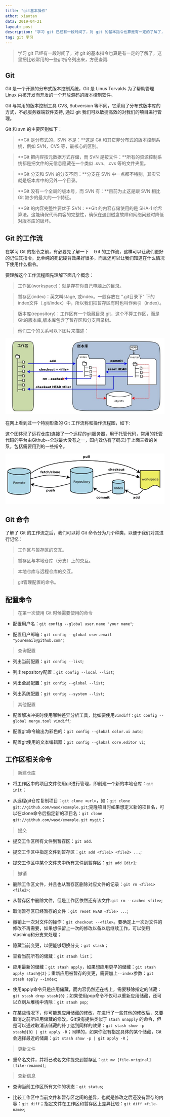 ```yaml
---
title: "git基本操作"
athor: xiaotan
data: 2019-04-21
layout: post
description: "学习 git 已经有一段时间了，对 git 的基本指令也算是有一定的了解了，这里把比较常用的一些git指令列出来，方便查阅"
tag: git 学习
---
```


>学习 git 已经有一段时间了，对 git 的基本指令也算是有一定的了解了，这里把比较常用的一些git指令列出来，方便查阅.

<!--excerpt-->

## Git
Git 是一个开源的分布式版本控制系统，Git 是 Linus Torvalds 为了帮助管理 Linux 内核开发而开发的一个开放源码的版本控制软件。

Git 与常用的版本控制工具 CVS, Subversion 等不同，它采用了分布式版本库的方式，不必服务器端软件支持, 通过 git 我们可以敏捷高效的对我们的项目进行管理。

Git 和 svn 的主要区别如下：

>**Git 是分布式的，SVN 不是：**这是 Git 和其它非分布式的版本控制系统，例如 SVN，CVS 等，最核心的区别。

>**Git 把内容按元数据方式存储，而 SVN 是按文件：**所有的资源控制系统都是把文件的元信息隐藏在一个类似 .svn、.cvs 等的文件夹里。

>**Git 分支和 SVN 的分支不同：**分支在 SVN 中一点都不特别，其实它就是版本库中的另外一个目录。

>**Git 没有一个全局的版本号，而 SVN 有：**目前为止这是跟 SVN 相比 Git 缺少的最大的一个特征。

>**Git 的内容完整性要优于 SVN：**Git 的内容存储使用的是 SHA-1 哈希算法。这能确保代码内容的完整性，确保在遇到磁盘故障和网络问题时降低对版本库的破坏。

## Git 的工作流
在学习 Git 的指令之前，有必要先了解一下　Ｇit 的工作流，这样可以让我们更好的记住其指令，比单纯的死记硬背效果好很多，而且还可以让我们知道在什么情况下使用什么指令。

要理解这个工作流程图先理解下面几个概念：

>工作区(workspace)：就是存在你自己电脑上的目录。

>暂存区(index)：英文叫stage, 或index。一般存放在 ".git目录下" 下的index文件（.git/index）中，所以我们把暂存区有时也叫作索引（index）。

>版本库(repository)：工作区有一个隐藏目录.git，这个不算工作区，而是Git的版本库,版本库包含了暂存区和分支目录树。

>他们三个的关系可以下图片来描述：

![](/images/posts/markdown/Git-work1.png)

在网上看到过一个特别形象的 Git 工作流称和操作流程图，如下:

这个图体现了远程仓库(连接了一个远程的git服务器，用于托管代码，常用的托管代码的平台由Github--全球最大没有之一，国内效仿有了码云)于上面三者的关系，包括需要用到的一些指令。

![](/images/posts/markdown/Git-work.png)

## Git 命令

了解了 Git 的工作流之后，我们可以将 Git 命令分为几个种类，以便于我们对其进行记忆：

>工作区与暂存区的交互。

>暂存区与本地仓库（分支）上的交互。

>本地仓库与远程仓库的交互。

>git管理配置的命令。

## 配置命令

>在第一次使用 Git 时候需要使用的命令

- 配置用户名：```git config --global user.name "your name"```;

- 配置用户邮箱：```git config --global user.email "youremail@github.com"```;

>查询配置

- 列出当前配置：```git config --list```;

- 列出repository配置：```git config --local --list```;

- 列出全局配置：```git config --global --list```;

- 列出系统配置：```git config --system --list```;

>其他配置

- 配置解决冲突时使用哪种差异分析工具，比如要使用```vimdiff：git config --global merge.tool vimdiff```;

- 配置git命令输出为彩色的：```git config --global color.ui auto```;

- 配置git使用的文本编辑器：```git config --global core.editor vi```;

## 工作区相关命令

>新建仓库

- 将工作区中的项目文件使用git进行管理，即创建一个新的本地仓库：```git init```；

- 从远程git仓库复制项目：```git clone <url>```，如：```git clone git://github.com/wasd/example.git```;克隆项目时如果想定义新的项目名，可以在clone命令后指定新的项目名：```git clone git://github.com/wasd/example.git mygit```；

>提交

- 提交工作区所有文件到暂存区：```git add```.

- 提交工作区中指定文件到暂存区：```git add <file1> <file2> ...```;

- 提交工作区中某个文件夹中所有文件到暂存区：```git add [dir]```;

>撤销

- 删除工作区文件，并且也从暂存区删除对应文件的记录：```git rm <file1> <file2>```;

- 从暂存区中删除文件，但是工作区依然还有该文件:```git rm --cached <file>```;

- 取消暂存区已经暂存的文件：```git reset HEAD <file> ...```;

- 撤销上一次对文件的操作：```git checkout --<file>```。要确定上一次对文件的修改不再需要，如果想保留上一次的修改以备以后继续工作，可以使用stashing和分支来处理；

- 隐藏当前变更，以便能够切换分支：```git stash```；

- 查看当前所有的储藏：```git stash list```；

- 应用最新的储藏：```git stash apply```，如果想应用更早的储藏：```git stash apply stash@{2}```；重新应用被暂存的变更，需要加上```--index```参数：```git stash apply --index```;

- 使用apply命令只是应用储藏，而内容仍然还在栈上，需要移除指定的储藏：```git stash drop stash{0}```；如果使用pop命令不仅可以重新应用储藏，还可以立刻从堆栈中清除：```git stash pop```;

- 在某些情况下，你可能想应用储藏的修改，在进行了一些其他的修改后，又要取消之前所应用储藏的修改。Git没有提供类似于 ```stash unapply``` 的命令，但是可以通过取消该储藏的补丁达到同样的效果：```git stash show -p stash@{0} | git apply -R```；同样的，如果你沒有指定具体的某个储藏，Git 会选择最近的储藏：```git stash show -p | git apply -R```；

>更新文件


- 重命名文件，并将已改名文件提交到暂存区：```git mv [file-original] [file-renamed]```;

>查新信息

- 查询当前工作区所有文件的状态：```git status```;

- 比较工作区中当前文件和暂存区之间的差异，也就是修改之后还没有暂存的内容：```git diff```；指定文件在工作区和暂存区上差异比较：```git diff <file-name>```;
